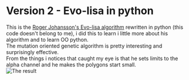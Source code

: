
# Version 2 - Evo-lisa in python

This is the [Roger Johansson's Evo-lisa algorithm](https://rogerjohansson.blog/2008/12/07/genetic-programming-evolution-of-mona-lisa/) rewritten in python (this code doesn't belong to me), i did this to learn i little more about his algorithm and to learn OO python.  
 The mutation oriented genetic algorithm is pretty interesting and surprisingly effective.  
 From the things i notices that caught my eye is that he sets limits to the alpha channel and he makes the polygons start small.  
![The result](https://github.com/joseims/polygon-and-genetic-algorithms/blob/master/version2%20-%20evo-lisa-python/#gen245871-71458338.jpg?raw=true)

